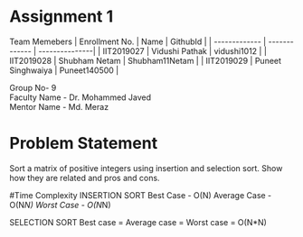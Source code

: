 # Assignment 1
Team Memebers
| Enrollment No.  | Name | GithubId |
| ------------- | ------------- | ---------------|
|  IIT2019027 | Vidushi Pathak  | vidushi1012    |
|  IIT2019028 | Shubham Netam  | Shubham11Netam  |
|  IIT2019029 | Puneet Singhwaiya | Puneet140500 |

Group No- 9 <br/>
Faculty Name  - Dr. Mohammed Javed <br/>
Mentor Name - Md. Meraz

# Problem Statement
Sort a matrix of positive integers using insertion and selection sort. Show how they are related and pros and cons.

#Time Complexity
INSERTION SORT
Best Case - O(N)
Average Case - O(N*N)
Worst Case - O(N*N)

SELECTION SORT
Best case = Average case  = Worst case = O(N*N)
